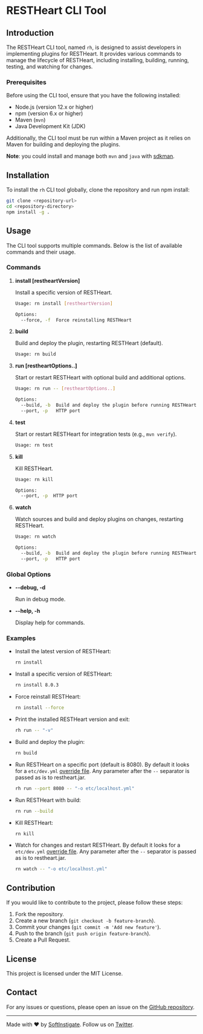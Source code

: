 
# RESTHeart CLI Tool

## Introduction

The RESTHeart CLI tool, named `rh`, is designed to assist developers in implementing plugins for RESTHeart. It provides various commands to manage the lifecycle of RESTHeart, including installing, building, running, testing, and watching for changes.

### Prerequisites

Before using the CLI tool, ensure that you have the following installed:

- Node.js (version 12.x or higher)
- npm (version 6.x or higher)
- Maven (`mvn`)
- Java Development Kit (JDK)

Additionally, the CLI tool must be run within a Maven project as it relies on Maven for building and deploying the plugins.

**Note**: you could install and manage both `mvn` and `java` with [sdkman](https://sdkman.io/).

## Installation

To install the `rh` CLI tool globally, clone the repository and run npm install:

```sh
git clone <repository-url>
cd <repository-directory>
npm install -g .
```

## Usage

The CLI tool supports multiple commands. Below is the list of available commands and their usage.

### Commands

1. **install [restheartVersion]**

   Install a specific version of RESTHeart.

   ```sh
   Usage: rn install [restheartVersion]
   
   Options:
     --force, -f  Force reinstalling RESTHeart
   ```

2. **build**

   Build and deploy the plugin, restarting RESTHeart (default).

   ```sh
   Usage: rn build
   ```

3. **run [restheartOptions..]**

   Start or restart RESTHeart with optional build and additional options.

   ```sh
   Usage: rn run -- [restheartOptions..]
   
   Options:
     --build, -b  Build and deploy the plugin before running RESTHeart
     --port, -p   HTTP port
   ```

4. **test**

   Start or restart RESTHeart for integration tests (e.g., `mvn verify`).

   ```sh
   Usage: rn test
   ```

5. **kill**

   Kill RESTHeart.

   ```sh
   Usage: rn kill
   
   Options:
     --port, -p  HTTP port
   ```

6. **watch**

   Watch sources and build and deploy plugins on changes, restarting RESTHeart.

   ```sh
   Usage: rn watch
   
   Options:
     --build, -b  Build and deploy the plugin before running RESTHeart
     --port, -p   HTTP port
   ```

### Global Options

- **--debug, -d**

  Run in debug mode.

- **--help, -h**

  Display help for commands.

### Examples

- Install the latest version of RESTHeart:

  ```sh
  rn install
  ```

- Install a specific version of RESTHeart:

  ```sh
  rn install 8.0.3
  ```

- Force reinstall RESTHeart:

  ```sh
  rn install --force
  ```

- Print the installed RESTHeart version and exit:

  ```sh
  rh run -- "-v"
  ```

- Build and deploy the plugin:

  ```sh
  rn build
  ```

- Run RESTHeart on a specific port (default is 8080). By default it looks for a `etc/dev.yml` [override file](https://restheart.org/docs/configuration#modify-the-configuration-with-an-override-file). Any parameter after the `--` separator is passed as is to restheart.jar.

  ```sh
  rh run --port 8080 -- "-o etc/localhost.yml"
  ```

- Run RESTHeart with build:

  ```sh
  rn run --build
  ```

- Kill RESTHeart:

  ```sh
  rn kill
  ```

- Watch for changes and restart RESTHeart. By default it looks for a `etc/dev.yml` [override file](https://restheart.org/docs/configuration#modify-the-configuration-with-an-override-file). Any parameter after the `--` separator is passed as is to restheart.jar.

  ```sh
  rn watch -- "-o etc/localhost.yml"
  ```

## Contribution

If you would like to contribute to the project, please follow these steps:

1. Fork the repository.
2. Create a new branch (`git checkout -b feature-branch`).
3. Commit your changes (`git commit -m 'Add new feature'`).
4. Push to the branch (`git push origin feature-branch`).
5. Create a Pull Request.

## License

This project is licensed under the MIT License.

## Contact

For any issues or questions, please open an issue on the [GitHub repository](<repository-url>).

---

Made with :heart: by [SoftInstigate](https://www.softinstigate.com). Follow us on [Twitter](https://twitter.com/softinstigate).
